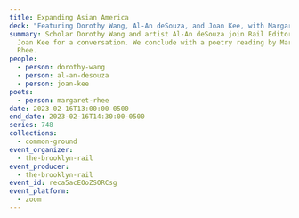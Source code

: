 ```yaml
---
title: Expanding Asian America
deck: "Featuring Dorothy Wang, Al-An deSouza, and Joan Kee, with Margaret Rhee "
summary: Scholar Dorothy Wang and artist Al-An deSouza join Rail Editor-at-Large
  Joan Kee for a conversation. We conclude with a poetry reading by Margaret
  Rhee.
people:
  - person: dorothy-wang
  - person: al-an-desouza
  - person: joan-kee
poets:
  - person: margaret-rhee
date: 2023-02-16T13:00:00-0500
end_date: 2023-02-16T14:30:00-0500
series: 748
collections:
  - common-ground
event_organizer:
  - the-brooklyn-rail
event_producer:
  - the-brooklyn-rail
event_id: reca5acEOoZSORCsg
event_platform:
  - zoom
---
```


